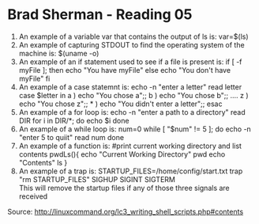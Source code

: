 Brad Sherman - Reading 05
=========================

1. An example of a variable var that contains the output of ls is:
	var=$(ls)
2. An example of capturing STDOUT to find the operating system of the machine is:
	$(uname -o)
3. An example of an if statement used to see if a file is present is:
	if [ -f myFile ]; then
		echo "You have myFile"
	else 
		echo "You don't have myFile"
	fi
4. An example of a case statemnt is:
	echo -n "enter a letter"
	read letter
	case $letter in
		a ) echo "You chose a";;
		b ) echo "You chose b";;
		....
		z ) echo "You chose z";;
		* ) echo "You didn't enter a letter";;
	esac
5. An example of a for loop is: 
	echo -n "enter a path to a directory"
	read DIR
	for i in DIR/*; do
		echo $i
	done
6. An example of a while loop is:
	num=0
	while [ "$num" != 5 ]; do
		echo -n "enter 5 to quiit"
		read num
	done
7. An example of a function is: 
	#print current working directory and list contents
	pwdLs(){
		echo "Current Working Directory"
		pwd
		echo "Contents"
		ls
	} 
8. An example of a trap is: 
	STARTUP_FILES=/home/config/start.txt
	trap "rm STARTUP_FILES" SIGHUP SIGINT SIGTERM  
  This will remove the startup files if any of those three signals are received

Source: http://linuxcommand.org/lc3_writing_shell_scripts.php#contents
